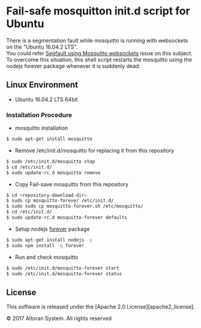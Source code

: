 Fail-safe mosquitton init.d script for Ubuntu
====================================

There is a segmentation fault while mosquitto is running with websockets
on the "Ubuntu 16.04.2 LTS".  
You could refer [Segfault using Mosquitto websockets] issue on this subject.  
To overcome this situation, this shell script restarts the mosquitto
using the nodejs forever package whenever it is suddenly dead.
## Linux Environment
* Ubuntu 16.04.2 LTS 64bit

### Installation Procedure
* mosquitto installation
```sh
$ sudo apt-get install mosquitto
```
* Remove /etc/init.d/mosquitto for replacing it from this repository
```sh
$ sudo /etc/init.d/mosquitto stop
$ cd /etc/init.d/
$ sudo update-rc.d mosquitto remove
```
* Copy Fail-save mosquitto from this repository
```sh
$ cd <repository-download-dir>
$ sudo cp mosquitto-forever /etc/init.d/
$ sudo sudo cp mosquitto-forever.sh /etc/mosquitto/
$ cd /etc/init.d/
$ sudo update-rc.d mosquitto-forever defaults
```
* Setup nodejs [forever] package
```sh
$ sudo apt-get install nodejs -y
$ sudo npm install -g forever
```
* Run and check mosquitto
```sh
$ sudo /etc/init.d/mosquitto-forever start
$ sudo /etc/init.d/mosquitto-forever status
```
## License

This software is released under the [Apache 2.0 License][apache2_license].

© 2017 Altoran System. All rights reserved

[forever]: https://www.npmjs.com/package/forever
[Segfault using Mosquitto websockets]: https://github.com/eclipse/mosquitto/issues/303
